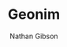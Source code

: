 ---
layout: post
title: "13. Geonim"
author: "Nathan Gibson"
tags: [13]
image: 
level: overview
zotero-tag: 13-Geonim
pad-slug: 13
zotero-readings: [rustowGaonGaonate2010, brodyVarietiesNonRabbinicJudaism2021]
objective: "Describe the influence of the Geonim in shaping Rabbinic Judaism for their own and future generations."
---